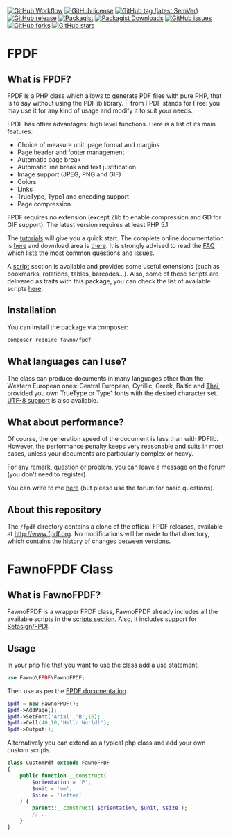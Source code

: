[![GitHub Workflow](https://github.com/fawno/FPDF/actions/workflows/php.yml/badge.svg)](https://github.com/fawno/FPDF/actions/workflows/php.yml)
[![GitHub license](https://img.shields.io/github/license/fawno/FPDF)](https://github.com/fawno/FPDF/blob/master/LICENSE)
[![GitHub tag (latest SemVer)](https://img.shields.io/github/v/tag/fawno/FPDF)](https://github.com/fawno/FPDF/tags)
[![GitHub release](https://img.shields.io/github/release/fawno/FPDF)](https://github.com/fawno/FPDF/releases)
[![Packagist](https://img.shields.io/packagist/v/fawno/fpdf)](https://packagist.org/packages/fawno/fpdf)
[![Packagist Downloads](https://img.shields.io/packagist/dt/fawno/fpdf)](https://packagist.org/packages/fawno/fpdf/stats)
[![GitHub issues](https://img.shields.io/github/issues/fawno/FPDF)](https://github.com/fawno/FPDF/issues)
[![GitHub forks](https://img.shields.io/github/forks/fawno/FPDF)](https://github.com/fawno/FPDF/network)
[![GitHub stars](https://img.shields.io/github/stars/fawno/FPDF)](https://github.com/fawno/FPDF/stargazers)

# FPDF
## What is FPDF?
FPDF is a PHP class which allows to generate PDF files with pure PHP, that is to say without using the PDFlib library. F from FPDF stands for Free: you may use it for any kind of usage and modify it to suit your needs.

FPDF has other advantages: high level functions. Here is a list of its main features:

- Choice of measure unit, page format and margins
- Page header and footer management
- Automatic page break
- Automatic line break and text justification
- Image support (JPEG, PNG and GIF)
- Colors
- Links
- TrueType, Type1 and encoding support
- Page compression

FPDF requires no extension (except Zlib to enable compression and GD for GIF support). The latest version requires at least PHP 5.1.

The [tutorials](http://fpdf.org/en/tutorial/index.php) will give you a quick start. The complete online documentation is [here](http://fpdf.org/en/doc/index.php) and download area is [there](http://fpdf.org/en/download.php). It is strongly advised to read the [FAQ](http://fpdf.org/en/FAQ.php) which lists the most common questions and issues.

A [script](http://fpdf.org/en/script/index.php) section is available and provides some useful extensions (such as bookmarks, rotations, tables, barcodes...). Also, some of these scripts are delivered as traits with this package, you can check the list of available scripts [here](scripts).

## Installation

You can install the package via composer:

```sh
composer require fawno/fpdf
```

## What languages can I use?
The class can produce documents in many languages other than the Western European ones: Central European, Cyrillic, Greek, Baltic and [Thai](http://fpdf.org/en/script/script87.php), provided you own TrueType or Type1 fonts with the desired character set. [UTF-8 support](http://fpdf.org/en/script/script92.php) is also available.

## What about performance?
Of course, the generation speed of the document is less than with PDFlib. However, the performance penalty keeps very reasonable and suits in most cases, unless your documents are particularly complex or heavy.

For any remark, question or problem, you can leave a message on the [forum](http://fpdf.org/phorum/) (you don't need to register).

You can write to me [here](mailto:oliver@fpdf.org) (but please use the forum for basic questions).

## About this repository
The `/fpdf` directory contains a clone of the official FPDF releases, available at http://www.fpdf.org. No modifications will be made to that directory, which contains the history of changes between versions.

# FawnoFPDF Class
## What is FawnoFPDF?
FawnoFPDF is a wrapper FPDF class, FawnoFPDF already includes all the available scripts in the [scripts section](scripts). Also, it includes support for [Setasign/FPDI](https://github.com/Setasign/FPDI).

## Usage

In your php file that you want to use the class add a use statement.

```php
use Fawno\FPDF\FawnoFPDF;
```

Then use as per the [FPDF documentation](http://fpdf.org/en/tutorial/index.php).

``` php
$pdf = new FawnoFPDF();
$pdf->AddPage();
$pdf->SetFont('Arial','B',16);
$pdf->Cell(40,10,'Hello World!');
$pdf->Output();
```

Alternatively you can extend as a typical php class and add your own custom scripts.

```php
class CustomPdf extends FawnoFPDF
{
    public function __construct(
        $orientation = 'P',
        $unit = 'mm',
        $size = 'letter'
    ) {
        parent::__construct( $orientation, $unit, $size );
        // ...
    }
}
```
